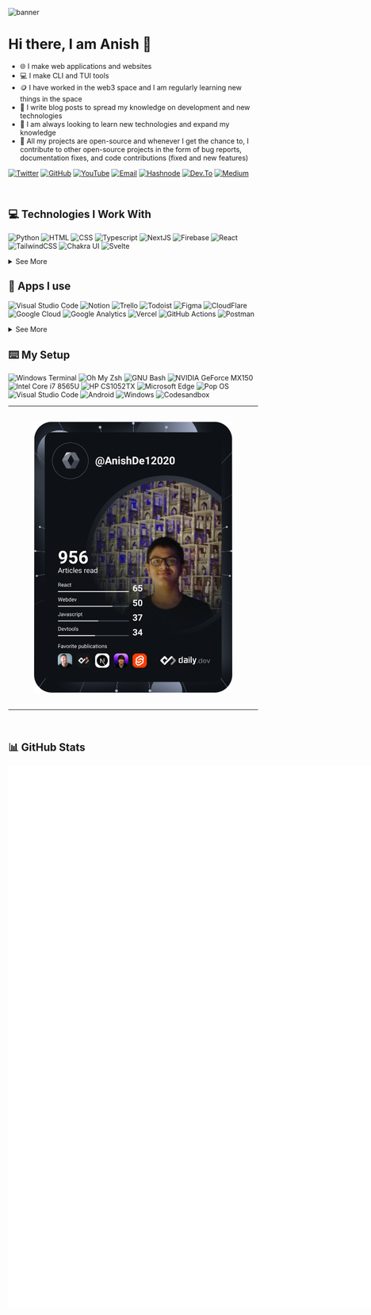 ![banner](https://user-images.githubusercontent.com/63192115/176181232-2d0a6027-0b0a-4cee-b3ba-aacf7d293384.png)

# Hi there, I am Anish 👋

- 🌐 I make web applications and websites
- 💻 I make CLI and TUI tools
- 🪙 I have worked in the web3 space and I am regularly learning new things in the space
- 📝 I write blog posts to spread my knowledge on development and new technologies
- 📖 I am always looking to learn new technologies and expand my knowledge
- 👐 All my projects are open-source and whenever I get the chance to, I contribute to other open-source projects in the form of bug reports, documentation fixes, and code contributions (fixed and new features)

[![Twitter](https://img.shields.io/badge/Twitter-1DA1F2?style=for-the-badge&logo=twitter&logoColor=white)](https://twitter.com/anishde12020)
[![GitHub](https://img.shields.io/badge/GitHub-100000?style=for-the-badge&logo=github&logoColor=white)](https://github.com/AnishDe12020)
[![YouTube](https://img.shields.io/badge/YouTube-FF0000?style=for-the-badge&logo=youtube&logoColor=white)](https://www.youtube.com/anishtechtutorials)
[![Email](https://img.shields.io/badge/Email-D14836?style=for-the-badge&logo=gmail&logoColor=white)](mailto:contact@anishde.dev)
[![Hashnode](https://img.shields.io/badge/Hashnode-2962FF?style=for-the-badge&logo=hashnode&logoColor=white)](https://blog.anishde.dev/)
[![Dev.To](https://img.shields.io/badge/dev.to-0A0A0A?style=for-the-badge&logo=devdotto&logoColor=white)](https://dev.to/anishde12020)
[![Medium](https://img.shields.io/badge/Medium-12100E?style=for-the-badge&logo=medium&logoColor=white)](https://medium.com/@anishde12020)

&nbsp;
## 💻 Technologies I Work With

![Python](https://img.shields.io/badge/Python-3776AB?style=for-the-badge&logo=python&logoColor=white)
![HTML](https://img.shields.io/badge/HTML5-E34F26?style=for-the-badge&logo=html5&logoColor=white)
![CSS](https://img.shields.io/badge/CSS3-1572B6?style=for-the-badge&logo=css3&logoColor=white)
![Typescript](https://img.shields.io/badge/TypeScript-007ACC?style=for-the-badge&logo=typescript&logoColor=white)
![NextJS](https://img.shields.io/badge/next.js-000000?style=for-the-badge&logo=nextdotjs&logoColor=white)
![Firebase](https://img.shields.io/badge/firebase-ffca28?style=for-the-badge&logo=firebase&logoColor=black)
![React](https://img.shields.io/badge/React-20232A?style=for-the-badge&logo=react&logoColor=61DAFB)
![TailwindCSS](https://img.shields.io/badge/Tailwind_CSS-38B2AC?style=for-the-badge&logo=tailwind-css&logoColor=white)
![Chakra UI](https://img.shields.io/badge/Chakra--UI-319795?style=for-the-badge&logo=chakra-ui&logoColor=white)
![Svelte](https://img.shields.io/badge/Svelte-4A4A55?style=for-the-badge&logo=svelte&logoColor=FF3E00)

<details>
  <summary>See More</summary>
  
![JavaScript](https://img.shields.io/badge/JavaScript-323330?style=for-the-badge&logo=javascript&logoColor=F7DF1E)
![JSON](https://img.shields.io/badge/json-5E5C5C?style=for-the-badge&logo=json&logoColor=white)
![MonogDB](https://img.shields.io/badge/MongoDB-4EA94B?style=for-the-badge&logo=mongodb&logoColor=white)
![Supabase](https://img.shields.io/badge/Supabase-181818?style=for-the-badge&logo=supabase&logoColor=white)
![NodeJS](https://img.shields.io/badge/Node.js-339933?style=for-the-badge&logo=nodedotjs&logoColor=white)
![NPM](https://img.shields.io/badge/npm-CB3837?style=for-the-badge&logo=npm&logoColor=white)
![Yarn](https://img.shields.io/badge/Yarn-2C8EBB?style=for-the-badge&logo=yarn&logoColor=white)
![ExpressJS](https://img.shields.io/badge/Express.js-000000?style=for-the-badge&logo=express&logoColor=white)
![SASS](https://img.shields.io/badge/Sass-CC6699?style=for-the-badge&logo=sass&logoColor=white)
![Jupyter](https://img.shields.io/badge/Jupyter-F37626.svg?&style=for-the-badge&logo=Jupyter&logoColor=white)
![Markdown](https://img.shields.io/badge/Markdown-000000?style=for-the-badge&logo=markdown&logoColor=white)
![Styled Components](https://img.shields.io/badge/styled--components-DB7093?style=for-the-badge&logo=styled-components&logoColor=white)
![Redux](https://img.shields.io/badge/Redux-593D88?style=for-the-badge&logo=redux&logoColor=white)
![Flask](https://img.shields.io/badge/Flask-000000?style=for-the-badge&logo=flask&logoColor=white)
![GraphQL](https://img.shields.io/badge/GraphQl-E10098?style=for-the-badge&logo=graphql&logoColor=white)
![Docker](https://img.shields.io/badge/Docker-2CA5E0?style=for-the-badge&logo=docker&logoColor=white)
![Git](https://img.shields.io/badge/Git-F05032?style=for-the-badge&logo=git&logoColor=white)
![ESLint](https://img.shields.io/badge/eslint-3A33D1?style=for-the-badge&logo=eslint&logoColor=white)
![Prettier](https://img.shields.io/badge/prettier-1A2C34?style=for-the-badge&logo=prettier&logoColor=F7BA3E)
  
</details>
  
## 📱 Apps I use

![Visual Studio Code](https://img.shields.io/badge/Visual_Studio_Code-0078D4?style=for-the-badge&logo=visual%20studio%20code&logoColor=white)
![Notion](https://img.shields.io/badge/Notion-000000?style=for-the-badge&logo=notion&logoColor=white)
![Trello](https://img.shields.io/badge/Trello-0052CC?style=for-the-badge&logo=trello&logoColor=white)
![Todoist](https://img.shields.io/badge/Todoist-E44332?style=for-the-badge&logo=todoist&logoColor=white)
![Figma](https://img.shields.io/badge/Figma-F24E1E?style=for-the-badge&logo=figma&logoColor=white)
![CloudFlare](https://img.shields.io/badge/Cloudflare-F38020?style=for-the-badge&logo=Cloudflare&logoColor=white)
![Google Cloud](https://img.shields.io/badge/Google_Cloud-4285F4?style=for-the-badge&logo=google-cloud&logoColor=white)
![Google Analytics](https://img.shields.io/badge/Google%20Analytics-E37400?style=for-the-badge&logo=google%20analytics&logoColor=white)
![Vercel](https://img.shields.io/badge/Vercel-000000?style=for-the-badge&logo=vercel&logoColor=white)
![GitHub Actions](https://img.shields.io/badge/GitHub_Actions-2088FF?style=for-the-badge&logo=github-actions&logoColor=white)
![Postman](https://img.shields.io/badge/Postman-FF6C37?style=for-the-badge&logo=Postman&logoColor=white)

<details>
  <summary>See More</summary>

![Microsoft Excel](https://img.shields.io/badge/Microsoft_Excel-217346?style=for-the-badge&logo=microsoft-excel&logoColor=white)
![Microsoft Powerpoint](https://img.shields.io/badge/Microsoft_PowerPoint-B7472A?style=for-the-badge&logo=microsoft-powerpoint&logoColor=white)
![Microsoft Office](https://img.shields.io/badge/Microsoft_Office-D83B01?style=for-the-badge&logo=microsoft-office&logoColor=white)
![Microsoft Word](https://img.shields.io/badge/Microsoft_Word-2B579A?style=for-the-badge&logo=microsoft-word&logoColor=white)
![Microsoft Sharepoint](https://img.shields.io/badge/Microsoft_SharePoint-0078D4?style=for-the-badge&logo=microsoft-sharepoint&logoColor=white)
![Google Sheets](https://img.shields.io/badge/Google%20Sheets-34A853?style=for-the-badge&logo=google-sheets&logoColor=white)
![Libre Office](https://img.shields.io/badge/LibreOffice-18A303?style=for-the-badge&logo=LibreOffice&logoColor=white)
![Adobe Creative Cloud](https://img.shields.io/badge/Adobe%20Creative%20Cloud-DA1F26?style=for-the-badge&logo=Adobe%20Creative%20Cloud&logoColor=white)
![Adobe After Effects](https://img.shields.io/badge/Adobe-After%20Effects-CF96FD?style=for-the-badge&logo=Adobe-After-Effects&labelColor=393665&logoWidth=15)
![Adobe Premiere Pro](https://img.shields.io/badge/Adobe-Premiere%20Pro-9999FF?style=for-the-badge&logo=Adobe-Premiere%20Pro&labelColor=2f2f5b&logoWidth=15)
![GIMP](https://img.shields.io/badge/gimp-5C5543?style=for-the-badge&logo=gimp&logoColor=white)
![Canva](https://img.shields.io/badge/Canva-%2300C4CC.svg?&style=for-the-badge&logo=Canva&logoColor=white)
![Udemy](https://img.shields.io/badge/Udemy-EC5252?style=for-the-badge&logo=Udemy&logoColor=white)
![Udacity](https://img.shields.io/badge/Udacity-grey?style=for-the-badge&logo=udacity&logoColor=#5FCFEE)
![freeCodeCamp](https://img.shields.io/badge/free%20code%20camp-27273D?style=for-the-badge&logo=freecodecamp&logoColor=white0)
![SkillShare](https://img.shields.io/badge/skill%20share-002333?style=for-the-badge&logo=skillshare&logoColor=white)
![Exercism](https://img.shields.io/badge/Exercism-009CAB?style=for-the-badge&logo=exercism&logoColor=white)
![Gitbook](https://img.shields.io/badge/GitBook-7B36ED?style=for-the-badge&logo=gitbook&logoColor=white)
![Gitkraken](https://img.shields.io/badge/GitKraken-179287?style=for-the-badge&logo=GitKraken&logoColor=white)
![NextCloud](https://img.shields.io/badge/Nextcloud-0082C9?style=for-the-badge&logo=Nextcloud&logoColor=white)
![Google Colaboratory](https://img.shields.io/badge/Colab-F9AB00?style=for-the-badge&logo=googlecolab&color=525252)
  
</details>
  
## ⌨️ My Setup
  
![Windows Terminal](https://img.shields.io/badge/windows%20terminal-4D4D4D?style=for-the-badge&logo=windows%20terminal&logoColor=white)
![Oh My Zsh](https://img.shields.io/badge/oh_my_zsh-1A2C34?style=for-the-badge&logo=ohmyzsh&logoColor=white)
![GNU Bash](https://img.shields.io/badge/GNU%20Bash-4EAA25?style=for-the-badge&logo=GNU%20Bash&logoColor=white)
![NVIDIA GeForce MX150](https://img.shields.io/badge/NVIDIA-GeForceMX150-76B900?style=for-the-badge&logo=nvidia&logoColor=white)
![Intel Core i7 8565U](https://img.shields.io/badge/Intel-Core_i7_8565U-0071C5?style=for-the-badge&logo=intel&logoColor=white)
![HP CS1052TX](https://img.shields.io/badge/hp-CS1052TX-0096D6?style=for-the-badge&logo=hp&logoColor=white)
![Microsoft Edge](https://img.shields.io/badge/Microsoft_Edge-0078D7?style=for-the-badge&logo=Microsoft-edge&logoColor=white)
![Pop OS](https://img.shields.io/badge/Pop!_OS-48B9C7?style=for-the-badge&logo=Pop!_OS&logoColor=white)
![Visual Studio Code](https://img.shields.io/badge/Visual_Studio_Code-0078D4?style=for-the-badge&logo=visual%20studio%20code&logoColor=white)
![Android](https://img.shields.io/badge/Android-3DDC84?style=for-the-badge&logo=android&logoColor=white)
![Windows](https://img.shields.io/badge/Windows-0078D6?style=for-the-badge&logo=windows&logoColor=white)
![Codesandbox](https://img.shields.io/badge/Codesandbox-000000?style=for-the-badge&logo=CodeSandbox&logoColor=white)

---

<br>

<div align="center">
<a href="https://app.daily.dev/AnishDe12020"><img src="devcard.svg" width="400" alt="Anish De's Dev Card"/></a>
</div>

<br>

---
  
&nbsp;
## 📊 GitHub Stats

<!-- ---
### My skills (Expanding as I learn more!!!):

<img src="https://github.com/devicons/devicon/blob/master/icons/javascript/javascript-original.svg" alt="JavaScript" width="50" height="50"/> <img src="https://github.com/devicons/devicon/blob/master/icons/css3/css3-original.svg" alt="Css" width="50" height="50"/> <img src="https://github.com/devicons/devicon/blob/master/icons/react/react-original.svg" alt="React" width="50" height="50"/> <img src="https://github.com/devicons/devicon/blob/master/icons/python/python-original.svg" alt="Python" width="50" height="50"/> <img src="https://github.com/devicons/devicon/blob/master/icons/github/github-original.svg" alt="GitHub" width="50" height="50"/> <img src="https://github.com/devicons/devicon/blob/master/icons/git/git-original.svg" alt="Git" width="50" height="50"/> <img src="https://github.com/devicons/devicon/blob/master/icons/linux/linux-original.svg" alt="Linux" width="50" height="50"/> <img src="https://github.com/devicons/devicon/blob/master/icons/vscode/vscode-original.svg" alt="VsCode" width="50" height="50"/>  -->

<!-- ---

![Anish's GitHub Stats](https://my-readme-stats-anishde12020.vercel.app/api?username=AnishDe12020&theme=radical&show_icons=true&count_private=true)

![Top Langs](https://my-readme-stats-anishde12020.vercel.app/api/top-langs/?username=AnishDe12020&theme=radical&langs_count=10&layout=compact)

![Anish's wakatime stats](https://my-readme-stats-anishde12020.vercel.app/api/wakatime/?username=AnishDe12020&theme=radical&layout=compact)

--- -->
<!-- <div style="display:flex;flex-direction:row">
  <img src="metrics.base.svg" alt="Base Metrics" />
  <div style="display:flex;flex-direction:column;">
    <img src="metrics.achievements.svg" alt="Achievments" />
    <img src="metrics.tweets.svg" alt="Tweets" />
  </div>
</div> -->

<!-- | ![Top Left Metrics](metrics.top.left.svg) | ![Top Right Metrics](metrics.top.right.svg) |
| ----------------------------------------- | ------------------------------------------- | -->

<div style="display:flex;flex-direction:row;">
  <img src="metrics.top.left.svg" alt="Top Left Metrics" width="400px" />
  <img src="metrics.top.right.svg" alt="Top Right Metrics" width="400px" />
<div>

<details>
  <summary>More Metrics</summary>
  
<!-- | ![Bottom Left Metrics](metrics.bottom.left.svg) | ![Bottom Right Metrics](metrics.bottom.right.svg) |
| ----------------------------------------- | ------------------------------------------- | -->
  
<div style="display:flex;flex-direction:row;">
  <img src="metrics.bottom.left.svg" alt="Bottom Left Metrics" width="400px" />
  <img src="metrics.bottom.right.svg" alt="Bottom Right Metrics" width="400px" />
<div>
  
</details>
  
<details>
  <summary>Stat Cards</summary>
  <div style="display:flex;flex-direction:row;" align="center">
    <img src="https://github-readme-stats.vercel.app/api?username=anishde12020&count_private=true&show_icons=true&theme=radical" alt="AnishDe12020's GitHub Stats" width="400px" height="200px" />
    <img src="https://github-readme-stats.vercel.app/api/wakatime?username=AnishDe12020&layout=compact&theme=radical" alt="AnishDe12020's  Wakatime States" width="400px" height="200px"/>
  </div>
</details>

<!-- <div style="display:flex;">
  <img src="metrics.left.svg" alt="Left Metrics" />
  <img src="metrics.right.svg" alt="Right Metrics" />
</div> -->

<!-- ![Left Metrics](metrics.left.svg) ![Right Metrics](metrics.right.svg) -->

<!-- <img src="metrics.base.svg" alt="Base Metrics" align="left" />
<img src="metrics.achievements.svg" alt="Achievments" align="right" />
  <img src="metrics.tweets.svg" alt="Tweets" align="right" /> -->

<!-- ![Base Metrics](metrics.base.svg)
![Achievments](metrics.achievements.svg)
![Tweets](metrics.tweets.svg) -->

## 📰 My Latest Blog Posts
<!-- HASHNODE_BLOG:START -->
<p align="left">
<a href="https://blog.anishde.dev//creating-a-custom-solana-connect-wallet-ui-with-react-and-chakra-ui" title="Creating a Custom Solana Connect Wallet UI with React and Chakra UI"><img src="https://cdn.hashnode.com/res/hashnode/image/upload/v1676453097992/f9e02a6e-4264-4e92-9eac-b8e4eea8eb2a.png" alt="Creating a Custom Solana Connect Wallet UI with React and Chakra UI" width="250px" align="left" /></a>
<a href="https://blog.anishde.dev//creating-a-custom-solana-connect-wallet-ui-with-react-and-chakra-ui" title="Creating a Custom Solana Connect Wallet UI with React and Chakra UI"><strong>Creating a Custom Solana Connect Wallet UI with React and Chakra UI</strong></a>
<div><strong>15 Feb 2023</strong></div>
<br/> If you have worked with the Solana Wallet Adapter before, you will know that it is very easy to set up a Connect Wallet button with a decent modal.
However, customization is pretty limited. We can only add some custom CSS hence changing the styles bu... </p> <br/> <br/>
<p align="left">
<a href="https://blog.anishde.dev//how-to-quickly-create-a-gasless-nft-collection-on-solana-with-candypay" title="How to quickly create a Gasless NFT Collection on Solana with CandyPay"><img src="https://cdn.hashnode.com/res/hashnode/image/upload/v1661675955811/Oyqc_FemE.png" alt="How to quickly create a Gasless NFT Collection on Solana with CandyPay" width="250px" align="left" /></a>
<a href="https://blog.anishde.dev//how-to-quickly-create-a-gasless-nft-collection-on-solana-with-candypay" title="How to quickly create a Gasless NFT Collection on Solana with CandyPay"><strong>How to quickly create a Gasless NFT Collection on Solana with CandyPay</strong></a>
<div><strong>29 Aug 2022</strong> | <strong>Updated: 5 Sept 2022</strong></div>
<br/> Let's say you are an NFT creator and want to publish your NFT onto the Solana blockchain quickly. This can be time-consuming as it involves creating the collection, setting up a minting website, etc. It also requires you to be familiar with all the t... </p> <br/> <br/>
<p align="left">
<a href="https://blog.anishde.dev//5-modern-cli-tools-that-help-boost-your-productivity" title="5 Modern CLI tools that help boost your productivity"><img src="https://cdn.hashnode.com/res/hashnode/image/upload/v1660393311485/olDcPwC6h.png" alt="5 Modern CLI tools that help boost your productivity" width="250px" align="left" /></a>
<a href="https://blog.anishde.dev//5-modern-cli-tools-that-help-boost-your-productivity" title="5 Modern CLI tools that help boost your productivity"><strong>5 Modern CLI tools that help boost your productivity</strong></a>
<div><strong>13 Aug 2022</strong> | <strong>Updated: 16 Aug 2022</strong></div>
<br/> As developers, most of us use the terminal to interact with our computers for many tasks as we find it more productive. We are familiar with commands like ls, cd, cat, grep, and find. These are primarily pre-installed on our computers and mostly get ... </p> <br/> <br/>
<!-- HASHNODE_BLOG:END -->

<!-- ### [See More at blog.anishde.dev]() -->
  
<div align="center">  
  <a href="https://blog.anishde.dev/"><img src="https://img.shields.io/badge/See More-1F75FE?style=for-the-badge" alt="More Blog Posts" height="50px" width="150px" /></a>
</div>
  
![Hits - Counting since Jan 25 2022](https://hits-app.vercel.app/hits?url=https%3A%2F%2Fgithub.com%2FAnishDe12020)
